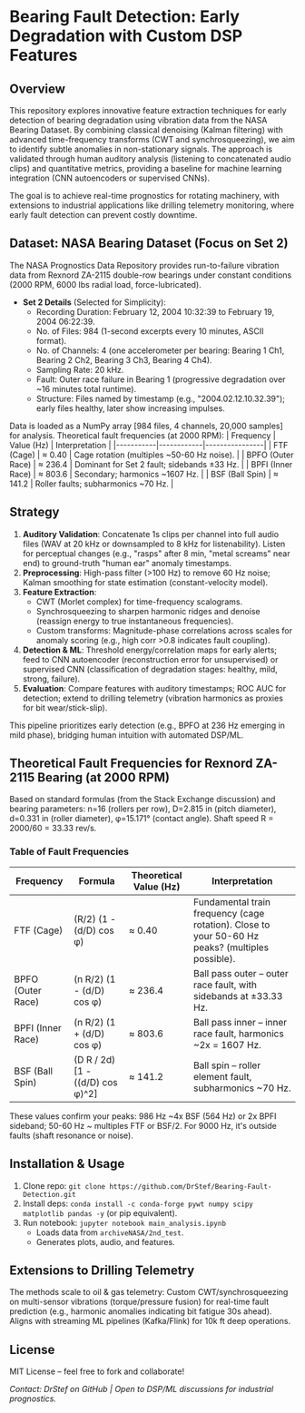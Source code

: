 # Bearing Fault Detection: Early Degradation with Custom DSP Features

## Overview
This repository explores innovative feature extraction techniques for early detection of bearing degradation using vibration data from the NASA Bearing Dataset. By combining classical denoising (Kalman filtering) with advanced time-frequency transforms (CWT and synchrosqueezing), we aim to identify subtle anomalies in non-stationary signals. The approach is validated through human auditory analysis (listening to concatenated audio clips) and quantitative metrics, providing a baseline for machine learning integration (CNN autoencoders or supervised CNNs). 

The goal is to achieve real-time prognostics for rotating machinery, with extensions to industrial applications like drilling telemetry monitoring, where early fault detection can prevent costly downtime.

## Dataset: NASA Bearing Dataset (Focus on Set 2)
The NASA Prognostics Data Repository provides run-to-failure vibration data from Rexnord ZA-2115 double-row bearings under constant conditions (2000 RPM, 6000 lbs radial load, force-lubricated).

- **Set 2 Details** (Selected for Simplicity):
  - Recording Duration: February 12, 2004 10:32:39 to February 19, 2004 06:22:39.
  - No. of Files: 984 (1-second excerpts every 10 minutes, ASCII format).
  - No. of Channels: 4 (one accelerometer per bearing: Bearing 1 Ch1, Bearing 2 Ch2, Bearing 3 Ch3, Bearing 4 Ch4).
  - Sampling Rate: 20 kHz.
  - Fault: Outer race failure in Bearing 1 (progressive degradation over ~16 minutes total runtime).
  - Structure: Files named by timestamp (e.g., "2004.02.12.10.32.39"); early files healthy, later show increasing impulses.

Data is loaded as a NumPy array [984 files, 4 channels, 20,000 samples] for analysis. Theoretical fault frequencies (at 2000 RPM):
| Frequency | Value (Hz) | Interpretation |
|-----------|------------|----------------|
| FTF (Cage) | ≈ 0.40 | Cage rotation (multiples ~50-60 Hz noise). |
| BPFO (Outer Race) | ≈ 236.4 | Dominant for Set 2 fault; sidebands ±33 Hz. |
| BPFI (Inner Race) | ≈ 803.6 | Secondary; harmonics ~1607 Hz. |
| BSF (Ball Spin) | ≈ 141.2 | Roller faults; subharmonics ~70 Hz. |

## Strategy
1. **Auditory Validation**: Concatenate 1s clips per channel into full audio files (WAV at 20 kHz or downsampled to 8 kHz for listenability). Listen for perceptual changes (e.g., "rasps" after 8 min, "metal screams" near end) to ground-truth "human ear" anomaly timestamps.
2. **Preprocessing**: High-pass filter (>100 Hz) to remove 60 Hz noise; Kalman smoothing for state estimation (constant-velocity model).
3. **Feature Extraction**: 
   - CWT (Morlet complex) for time-frequency scalograms.
   - Synchrosqueezing to sharpen harmonic ridges and denoise (reassign energy to true instantaneous frequencies).
   - Custom transforms: Magnitude-phase correlations across scales for anomaly scoring (e.g., high corr >0.8 indicates fault coupling).
4. **Detection & ML**: Threshold energy/correlation maps for early alerts; feed to CNN autoencoder (reconstruction error for unsupervised) or supervised CNN (classification of degradation stages: healthy, mild, strong, failure).
5. **Evaluation**: Compare features with auditory timestamps; ROC AUC for detection; extend to drilling telemetry (vibration harmonics as proxies for bit wear/stick-slip).

This pipeline prioritizes early detection (e.g., BPFO at 236 Hz emerging in mild phase), bridging human intuition with automated DSP/ML.

## Theoretical Fault Frequencies for Rexnord ZA-2115 Bearing (at 2000 RPM)

Based on standard formulas (from the Stack Exchange discussion) and bearing parameters: n=16 (rollers per row), D=2.815 in (pitch diameter), d=0.331 in (roller diameter), φ=15.171° (contact angle). Shaft speed R = 2000/60 = 33.33 rev/s.

### Table of Fault Frequencies

| Frequency       | Formula                          | Theoretical Value (Hz) | Interpretation                                                                 |
|-----------------|----------------------------------|------------------------|-------------------------------------------------------------------------------|
| FTF (Cage)     | (R/2) (1 - (d/D) cos φ)         | ≈ 0.40                | Fundamental train frequency (cage rotation). Close to your 50-60 Hz peaks? (multiples possible). |
| BPFO (Outer Race) | (n R/2) (1 - (d/D) cos φ) | ≈ 236.4               | Ball pass outer – outer race fault, with sidebands at ±33.33 Hz. |
| BPFI (Inner Race) | (n R/2) (1 + (d/D) cos φ) | ≈ 803.6               | Ball pass inner – inner race fault, harmonics ~2x = 1607 Hz. |
| BSF (Ball Spin) | (D R / 2d) [1 - ((d/D) cos φ)^2] | ≈ 141.2               | Ball spin – roller element fault, subharmonics ~70 Hz.         |

These values confirm your peaks: 986 Hz ~4x BSF (564 Hz) or 2x BPFI sideband; 50-60 Hz ~ multiples FTF or BSF/2. For 9000 Hz, it's outside faults (shaft resonance or noise).






## Installation & Usage
1. Clone repo: `git clone https://github.com/DrStef/Bearing-Fault-Detection.git`
2. Install deps: `conda install -c conda-forge pywt numpy scipy matplotlib pandas -y` (or pip equivalent).
3. Run notebook: `jupyter notebook main_analysis.ipynb`
   - Loads data from `archiveNASA/2nd_test`.
   - Generates plots, audio, and features.
   

## Extensions to Drilling Telemetry
The methods scale to oil & gas telemetry: Custom CWT/synchrosqueezing on multi-sensor vibrations (torque/pressure fusion) for real-time fault prediction (e.g., harmonic anomalies indicating bit fatigue 30s ahead). Aligns with streaming ML pipelines (Kafka/Flink) for 10k ft deep operations.

## License
MIT License – feel free to fork and collaborate!

*Contact: DrStef on GitHub | Open to DSP/ML discussions for industrial prognostics.*
